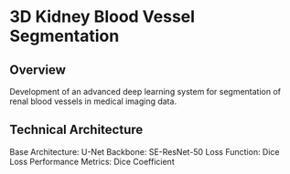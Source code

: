 # 3D Kidney Blood Vessel Segmentation

## Overview
Development of an advanced deep learning system for segmentation of renal blood vessels in medical imaging data. 

## Technical Architecture
Base Architecture: U-Net
Backbone: SE-ResNet-50
Loss Function: Dice Loss
Performance Metrics: Dice Coefficient
